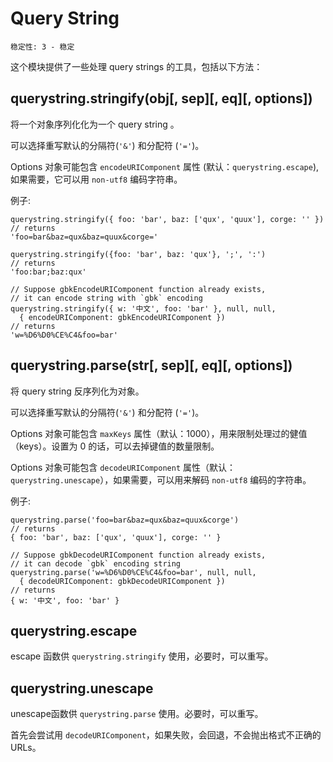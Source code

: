 # Query String

    稳定性: 3 - 稳定

<!--name=querystring-->

这个模块提供了一些处理 query strings 的工具，包括以下方法：

## querystring.stringify(obj[, sep][, eq][, options])

将一个对象序列化化为一个 query string 。

可以选择重写默认的分隔符(`'&'`) 和分配符 (`'='`)。

Options 对象可能包含 `encodeURIComponent` 属性 (默认：`querystring.escape`),如果需要，它可以用 `non-utf8` 编码字符串。

例子:

    querystring.stringify({ foo: 'bar', baz: ['qux', 'quux'], corge: '' })
    // returns
    'foo=bar&baz=qux&baz=quux&corge='

    querystring.stringify({foo: 'bar', baz: 'qux'}, ';', ':')
    // returns
    'foo:bar;baz:qux'

    // Suppose gbkEncodeURIComponent function already exists,
    // it can encode string with `gbk` encoding
    querystring.stringify({ w: '中文', foo: 'bar' }, null, null,
      { encodeURIComponent: gbkEncodeURIComponent })
    // returns
    'w=%D6%D0%CE%C4&foo=bar'

## querystring.parse(str[, sep][, eq][, options])

将 query string  反序列化为对象。  
  
可以选择重写默认的分隔符(`'&'`) 和分配符 (`'='`)。

Options 对象可能包含 `maxKeys` 属性（默认：1000），用来限制处理过的健值（keys）。设置为 0 的话，可以去掉键值的数量限制。

Options 对象可能包含 `decodeURIComponent` 属性（默认：`querystring.unescape`），如果需要，可以用来解码 `non-utf8`  编码的字符串。

例子:

    querystring.parse('foo=bar&baz=qux&baz=quux&corge')
    // returns
    { foo: 'bar', baz: ['qux', 'quux'], corge: '' }

    // Suppose gbkDecodeURIComponent function already exists,
    // it can decode `gbk` encoding string
    querystring.parse('w=%D6%D0%CE%C4&foo=bar', null, null,
      { decodeURIComponent: gbkDecodeURIComponent })
    // returns
    { w: '中文', foo: 'bar' }

## querystring.escape

escape 函数供  `querystring.stringify` 使用，必要时，可以重写。

## querystring.unescape

unescape函数供  `querystring.parse` 使用。必要时，可以重写。

首先会尝试用 `decodeURIComponent`，如果失败，会回退，不会抛出格式不正确的 URLs。
